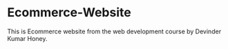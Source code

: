 # Ecommerce-Website
This is Ecommerce website from the web development course by Devinder Kumar Honey.
